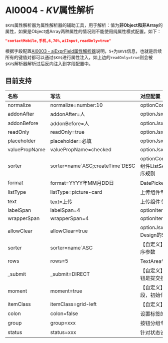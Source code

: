 # AI0004 - $KV$属性解析

`$KV$`属性解析器为属性解析器的辅助工具，用于解析：值为**非Object和非Array**的属性，如果是Object或Array两种属性的情况则不能使用纯属性模式配置。如下：

```json
"contactMobile,手机,6,70%,aiInput,readOnly=true"
```

根据字段配置[AI0003 - aiExprField属性解析器](/document/backup/ai0003-aiexprfieldshu-xing-jie-xi-qi.mdi-qi.md)说明，`5+`为`$KV$`信息，也就是后续所有的键值对都可以通过`$KV$`进行属性注入，如上边的`readOnly=true`则会被`$KV$`解析器解析过后反向注入到字段配置中。

## 目前支持

| 名称 | 写法 | 对应配置 |
| :--- | :--- | :--- |
| normalize | normalize=number:10 | optionConfig.normalize |
| addonAfter | addonAfter=人 | optionJsx.addonAfter |
| addonBefore | addonBefore=人 | optionJsx.addonBefore |
| readOnly | readOnly=true | optionJsx.readOnly |
| placeholder | placeholder=必填 | optionJsx.placeholder |
| valuePropName | valuePropName=checked | optionJsx.valuePropName |
| sorter | sorter=name\`ASC;createTime\`DESC | optionConfig.config.ajax.metadata，组件ListSelector专用解析器，解析排序规则 |
| format | format=YYYY年MM月DD日 | DatePicker专用属性，设置时间格式 |
| listType | listType=picture-card | 上传组件专用属性，设置上传的模式 |
| text | text=上传 | 上传组件专用属性，设置上传的文字 |
| labelSpan | labelSpan=4 | optionItem.labelCol.span |
| wrapperSpan | wrapperSpan=4 | optionItem.wrapperCol.span |
| allowClear | allowClear=true | optionJsx.allowClear，对应Ant Design的Select专用 |
| sorter | sorter=name\`ASC | 【自定义】专用于解析查询引擎中的排序参数 |
| rows | rows=5 | TextArea专用，设置默认占多少行 |
| \_submit | \_submit=DIRECT | 【自定义】按钮专用，用于标识当前按钮是提交按钮 |
| moment | moment=true | 【自定义】用于标识当前字段是时间字段，初始化时会转成Moment对象 |
| itemClass | itemClass=grid-left | 【自定义】optionItem.className |
| colon | colon=false | 设置标签的逗号：optionItem.colon |
| group | group=xxx | 按钮分组专用 |
| status | status=xxx | 针对状态设置专用 |



